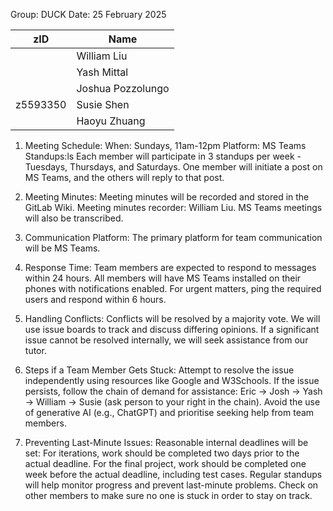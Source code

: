 Group: DUCK
Date: 25 February 2025

| zID      | Name    |
| -------- | ------- |
|          | William Liu |
|          | Yash Mittal |
|          | Joshua Pozzolungo |
| z5593350 | Susie Shen |
|          | Haoyu Zhuang |


1. Meeting Schedule:
When: Sundays, 11am-12pm
Platform: MS Teams
Standups:ls
Each member will participate in 3 standups per week -  Tuesdays, Thursdays, and Saturdays.
One member will initiate a post on MS Teams, and the others will reply to that post.

2. Meeting Minutes:
Meeting minutes will be recorded and stored in the GitLab Wiki.
Meeting minutes recorder: William Liu.
MS Teams meetings will also be transcribed.

3. Communication Platform:
The primary platform for team communication will be MS Teams.

4. Response Time:
Team members are expected to respond to messages within 24 hours.
All members will have MS Teams installed on their phones with notifications enabled.
For urgent matters, ping the required users and respond within 6 hours.

5. Handling Conflicts:
Conflicts will be resolved by a majority vote.
We will use issue boards to track and discuss differing opinions.
If a significant issue cannot be resolved internally, we will seek assistance from our tutor.

6. Steps if a Team Member Gets Stuck:
Attempt to resolve the issue independently using resources like Google and W3Schools.
If the issue persists, follow the chain of demand for assistance: Eric → Josh → Yash → William → Susie (ask person to your right in the chain).
Avoid the use of generative AI (e.g., ChatGPT) and prioritise seeking help from team members.

7. Preventing Last-Minute Issues:
Reasonable internal deadlines will be set:
For iterations, work should be completed two days prior to the actual deadline.
For the final project, work should be completed one week before the actual deadline, including test cases.
Regular standups will help monitor progress and prevent last-minute problems.
Check on other members to make sure no one is stuck in order to stay on track.


